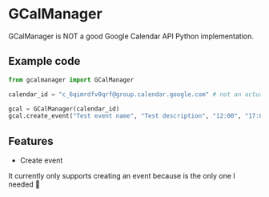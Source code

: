 # GCalManager
GCalManager is NOT a good Google Calendar API Python implementation.

## Example code
```python
from gcalmanager import GCalManager

calendar_id = "c_6qimrdfv0qrf@group.calendar.google.com" # not an actual calendar id just an example

gcal = GCalManager(calendar_id)
gcal.create_event("Test event name", "Test description", "12:00", "17:00", "2022-12-01")
```

## Features
- Create event

It currently only supports creating an event because is the only one I needed 🤡